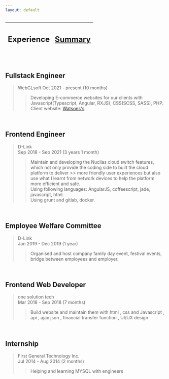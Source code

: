 ```yaml
---
layout: default
---
```


| <h2>Experience</h2> | <h2>[Summary](./)</h2> |
| ------------------- | ---------------------- |


<br>

## Fullstack Engineer  
> WebGLsoft
> Oct 2021 - present (10 months)
> 
>> Developing E-commerce websites for our clients with Javascript(Typescript, Angular, RXJS), CSS(SCSS, SASS), PHP.  
>> Client website: [Watsons's](https://www.watsons.com.hk/)
  


<br>

## Frontend Engineer  
> D-Link  
> Sep 2018 - Sep 2021 (3 years 1 month)  
> 
>> Maintain and developing the Nuclias cloud switch features, which not only provide the coding side to built the cloud platform to deliver >> more friendly user experiences but also use what I learnt from network devices to help the platform more efficient and safe.  
>> Using following languages: AngularJS, coffeescript, jade, javascript, html.  
>> Using grunt and gitlab, docker.  
  

<br>

## Employee Welfare Committee  
> D-Link  
> Jan 2019 - Dec 2019 (1 year)  
>> Organised and host company family day event, festival events, bridge between employees and employer.
  

<br>

## Frontend Web Developer  
> one solution tech  
> Mar 2018 - Sep 2018 (7 months)  
>> Build website and maintain them with html , css and Javascript , api , ajax json , financial transfer function , UI/UX design  
  
<br>

## Internship  
> First General Technology Inc.  
> Jul 2014 - Aug 2014 (2 months)  
>> Helping and learning MYSQL with engineers
